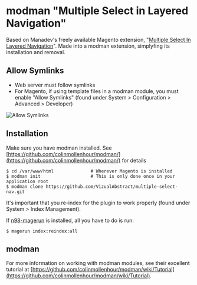 modman "Multiple Select in Layered Navigation"
======
Based on Manadev's freely available Magento extension, "[Multiple Select In Layered Navigation](http://www.manadev.com/advanced-layered-navigation-ce/)". Made into a modman extension, simplyfing its installation and removal.


## Allow Symlinks

  * Web server must follow symlinks
  * For Magento, if using template files in a modman module, you must enable "Allow Symlinks" (found under System > Configuration > Advanced > Developer)

![Allow Symlinks](http://host.coreycapetillo.com/git/media/allow-symlinks.png)

## Installation

Make sure you have modman installed. See [https://github.com/colinmollenhour/modman/](https://github.com/colinmollenhour/modman/) for details

```
$ cd /var/www/html				# Wherever Magento is installed
$ modman init					# This is only done once in your application root
$ modman clone https://github.com/VizualAbstract/multiple-select-nav.git
```
It's important that you re-index for the plugin to work properly (found under System > Index Management).

If [n98-magerun](https://github.com/netz98/n98-magerun) is installed, all you have to do is run:

```
$ magerun index:reindex:all
```

## modman
For more information on working with modman modules, see their excellent tutorial at [https://github.com/colinmollenhour/modman/wiki/Tutorial](https://github.com/colinmollenhour/modman/wiki/Tutorial).